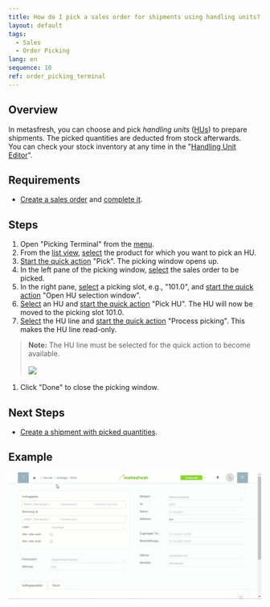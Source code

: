 ```yaml
---
title: How do I pick a sales order for shipments using handling units? (Picking Terminal)
layout: default
tags:
  - Sales
  - Order Picking
lang: en
sequence: 10
ref: order_picking_terminal
---
```


## Overview
In metasfresh, you can choose and pick *handling units* ([HUs](Handling_Unit_System)) to prepare shipments. The picked quantities are deducted from stock afterwards.<br>
You can check your stock inventory at any time in the "[Handling Unit Editor](Menu)".

## Requirements
- [Create a sales order](SalesOrder_recording) and [complete it](DocumentProcessingComplete).

## Steps
1. Open "Picking Terminal" from the [menu](Menu).
1. From the [list view](ViewModes#list-view), [select](RecordSelection) the product for which you want to pick an HU.
1. [Start the quick action](StartAction#quick-actions) "Pick". The picking window opens up.
1. In the left pane of the picking window, [select](RecordSelection) the sales order to be picked.
1. In the right pane, [select](RecordSelection) a picking slot, e.g., "101.0", and [start the quick action](StartAction#quick-actions) "Open HU selection window".
1. [Select](RecordSelection) an HU and [start the quick action](StartAction#quick-actions) "Pick HU". The HU will now be moved to the picking slot 101.0.
1. [Select](RecordSelection) the HU line and [start the quick action](StartAction#quick-actions) "Process picking". This makes the HU line read-only.
 >**Note:** The HU line must be selected for the quick action to become available.<br><br>
 ![](../DE/assets/Kommissionierung_HU_auswählen.png)

1. Click "Done" to close the picking window.

## Next Steps
- [Create a shipment with picked quantities](Ship_salesorder_picked_qty).

## Example
![](../DE/assets/Auftrag_kommissionieren.gif)
